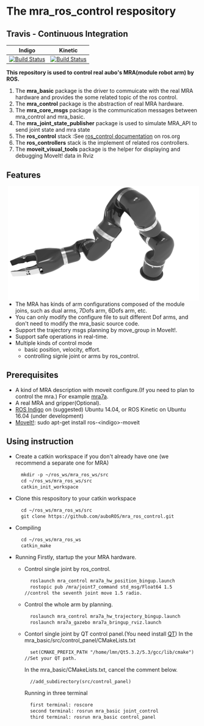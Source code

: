 # The mra_ros_control respository

## Travis - Continuous Integration

Indigo | Kinetic
------ | -------
[![Build Status](https://travis-ci.org/ros-planning/moveit.svg?branch=indigo-devel)](https://travis-ci.org/ros-planning/moveit) | [![Build Status](https://travis-ci.org/ros-planning/moveit.svg?branch=kinetic-devel)](https://travis-ci.org/ros-planning/moveit) |

**This repository is used to control real aubo's MRA(module robot arm) by ROS.**<br>
1. The **mra_basic** package is the driver to commuicate with the real MRA hardware and provides the some related topic of the ros control.<br>
2. The **mra_control** package is the abstraction of real MRA hardware.<br>
3. The **mra_core_msgs** package is the communication messages between mra_control and mra_basic.<br>
4. The **mra_joint_state_publisher** package is used to simulate MRA_API to send joint state and mra state<br>
5. The **ros_control** stack :See [ros_control documentation](http://ros.org/wiki/ros_control) on ros.org<br>
6. The **ros_controllers** stack is the implement of related ros controllers.<br>
7. The **moveit_visual_tools** package is the helper for displaying and debugging MoveIt! data in Rviz<br>

## Features
<img align="right" src="./resources/mra7a.png" width=500 height=300/>

* The MRA has kinds of arm configurations composed of the module joins, such as dual arms, 7Dofs arm, 6Dofs arm, etc.
* You can only modify the configure file to suit different Dof arms, and don't need to modify the mra_basic source code.
* Support the trajectory msgs planning by move_group in MoveIt!. 
* Support safe operations in real-time.
*  Multiple kinds of control mode
    * basic position, velocity, effort.
    * controlling signle joint or arms by ros_control.
    
## Prerequisites
* A kind of MRA description with moveit configure.(If you need to plan to control the mra.) For example [mra7a](https://github.com/auboROS/mra7a).
* A real MRA and gripper(Optional).
* [ROS Indigo](http://wiki.ros.org/ROS/Installation) on (suggested) Ubuntu 14.04, or ROS Kinetic on Ubuntu 16.04 (under development)
* [MoveIt!](http://moveit.ros.org/install/): sudo apt-get install ros-<indigo\>-moveit

## Using instruction
* Create a catkin workspace if you don't already have one (we recommend a separate one for MRA)

        mkdir -p ~/ros_ws/mra_ros_ws/src  	
        cd ~/ros_ws/mra_ros_ws/src  
        catkin_init_workspace 
	
* Clone this respository to your catkin workspace

        cd ~/ros_ws/mra_ros_ws/src  
        git clone https://github.com/auboROS/mra_ros_control.git
        
* Compiling

        cd ~/ros_ws/mra_ros_ws
        catkin_make
        
* Running
Firstly, startup the your MRA hardware.

    * Control single joint by ros_control.
     
            roslaunch mra_control mra7a_hw_position_bingup.launch
            rostopic pub /mra/joint7_command std_msg/Float64 1.5 //control the seventh joint move 1.5 radio.
               
    * Control the whole arm by planning.
    
            roslaunch mra_control mra7a_hw_trajectory_bingup.launch
            roslaunch mra7a_gazebo mra7a_bringup_rviz.launch
            
    * Contorl single joint by QT control panel.(You need install [QT](http://download.qt.io/archive/qt/))
        In the mra_basic/src/control_panel/CMakeLists.txt
    
            set(CMAKE_PREFIX_PATH "/home/lmn/Qt5.3.2/5.3/gcc/lib/cmake") //Set your QT path.
            
        In the mra_basic/CMakeLists.txt, cancel the comment below.
    
            //add_subdirectory(src/control_panel)
        Running in three terminal
        
            first terminal: roscore
            second terminal: rosrun mra_basic joint_control
            third terminal: rosrun mra_basic control_panel



	
	
	
	
	
	